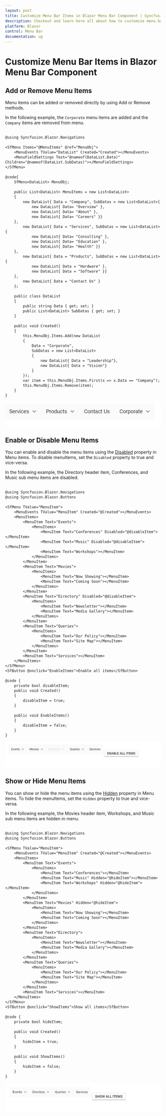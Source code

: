 ```yaml
---
layout: post
title: Customize Menu Bar Items in Blazor Menu Bar Component | Syncfusion
description: Checkout and learn here all about how to customize menu bar items in Syncfusion Blazor Menu Bar component and more.
platform: Blazor
control: Menu Bar 
documentation: ug
---
```


# Customize Menu Bar Items in Blazor Menu Bar Component

## Add or Remove Menu Items

Menu items can be added or removed directly by using Add or Remove methods.

In the following example, the `Corporate` menu items are added and the `Company` items are removed from menu.

```cshtml

@using Syncfusion.Blazor.Navigations

<SfMenu Items="@MenuItems" @ref="MenuObj">
    <MenuEvents TValue="DataList" Created="Created"></MenuEvents>
    <MenuFieldSettings Text="@nameof(DataList.Data)" Children="@nameof(DataList.SubDatas)"></MenuFieldSettings>
</SfMenu>

@code{
    SfMenu<DataList> MenuObj;

    public List<DataList> MenuItems = new List<DataList>
    {
        new DataList{ Data = "Company", SubDatas = new List<DataList>{
            new DataList{ Data= "Overview" },
            new DataList{ Data= "About" },
            new DataList{ Data= "Careers" }}
    },
        new DataList{ Data = "Services", SubDatas = new List<DataList>{
            new DataList{ Data= "Consulting" },
            new DataList{ Data= "Education" },
            new DataList{ Data= "Health" }}
    },
        new DataList{ Data = "Products", SubDatas = new List<DataList>{
            new DataList{ Data = "Hardware" },
            new DataList{ Data = "Software" }}
    },
        new DataList{ Data = "Contact Us" }
    };

    public class DataList
    {
        public string Data { get; set; }
        public List<DataList> SubDatas { get; set; }
    }

    public void Created()
    {
        this.MenuObj.Items.Add(new DataList
        {
            Data = "Corporate",
            SubDatas = new List<DataList>
            {
                new DataList{ Data = "Leadership"},
                new DataList{ Data = "Vision"}
            }
        });
        var item = this.MenuObj.Items.First(x => x.Data == "Company");
        this.MenuObj.Items.Remove(item);
    }
}

```

![Add or Remove Items in Blazor MenuBar](./../images/blazor-menubar-add-remove-items.png)

## Enable or Disable Menu Items

You can enable and disable the menu items using the [Disabled](https://help.syncfusion.com/cr/blazor/Syncfusion.Blazor.Navigations.MenuItem.html#Syncfusion_Blazor_Navigations_MenuItem_Disabled) property in Menu items. To disable menuItems, set the `Disabled` property to true and vice-versa.

In the following example, the Directory header item, Conferences, and Music sub menu items are disabled.

```cshtml

@using Syncfusion.Blazor.Navigations
@using Syncfusion.Blazor.Buttons

<SfMenu TValue="MenuItem">
    <MenuEvents TValue="MenuItem" Created="@Created"></MenuEvents>
    <MenuItems>
        <MenuItem Text="Events">
            <MenuItems>
                <MenuItem Text="Conferences" Disabled="@disableItem"></MenuItem>
                <MenuItem Text="Music" Disabled="@disableItem"></MenuItem>
                <MenuItem Text="Workshops"></MenuItem>
            </MenuItems>
        </MenuItem>
        <MenuItem Text="Movies">
            <MenuItems>
                <MenuItem Text="Now Showing"></MenuItem>
                <MenuItem Text="Coming Soon"></MenuItem>
            </MenuItems>
        </MenuItem>
        <MenuItem Text="Directory" Disabled="@disableItem">
            <MenuItems>
                <MenuItem Text="Newsletter"></MenuItem>
                <MenuItem Text="Media Gallery"></MenuItem>
            </MenuItems>
        </MenuItem>
        <MenuItem Text="Queries">
            <MenuItems>
                <MenuItem Text="Our Policy"></MenuItem>
                <MenuItem Text="Site Map"></MenuItem>
            </MenuItems>
        </MenuItem>
        <MenuItem Text="Services"></MenuItem>
    </MenuItems>
</SfMenu>
<SfButton @onclick="EnableItems">Enable all items</SfButton>

@code {
    private bool disableItem;
    public void Created()
    {
        disableItem = true;
    }

    public void EnableItems()
    {
        disableItem = false;
    }
}

```

![Disabling Menu Items in Blazor MenuBar](./../images/blazor-menubar-disable-item.png)

## Show or Hide Menu Items

You can show or hide the menu items using the [Hidden](https://help.syncfusion.com/cr/blazor/Syncfusion.Blazor.Navigations.MenuItem.html#Syncfusion_Blazor_Navigations_MenuItem_Hidden) property in Menu items. To hide the menuItems, set the `Hidden` property to true and vice-versa.

In the following example, the Movies header item, Workshops, and Music sub menu items are hidden in menu.

```cshtml

@using Syncfusion.Blazor.Navigations
@using Syncfusion.Blazor.Buttons

<SfMenu TValue="MenuItem">
    <MenuEvents TValue="MenuItem" Created="@Created"></MenuEvents>
    <MenuItems>
        <MenuItem Text="Events">
            <MenuItems>
                <MenuItem Text="Conferences"></MenuItem>
                <MenuItem Text="Music" Hidden="@hideItem"></MenuItem>
                <MenuItem Text="Workshops" Hidden="@hideItem"></MenuItem>
            </MenuItems>
        </MenuItem>
        <MenuItem Text="Movies" Hidden="@hideItem">
            <MenuItems>
                <MenuItem Text="Now Showing"></MenuItem>
                <MenuItem Text="Coming Soon"></MenuItem>
            </MenuItems>
        </MenuItem>
        <MenuItem Text="Directory">
            <MenuItems>
                <MenuItem Text="Newsletter"></MenuItem>
                <MenuItem Text="Media Gallery"></MenuItem>
            </MenuItems>
        </MenuItem>
        <MenuItem Text="Queries">
            <MenuItems>
                <MenuItem Text="Our Policy"></MenuItem>
                <MenuItem Text="Site Map"></MenuItem>
            </MenuItems>
        </MenuItem>
        <MenuItem Text="Services"></MenuItem>
    </MenuItems>
</SfMenu>
<SfButton @onclick="ShowItems">Show all items</SfButton>

@code {
    private bool hideItem;

    public void Created()
    {
        hideItem = true;
    }

    public void ShowItems()
    {
        hideItem = false;
    }
}

```

![Disaplying Menu Items in Blazor MenuBar](./../images/blazor-menubar-show-menu-item.png)